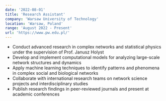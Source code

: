```yaml
---
date: '2022-08-01'
title: 'Research Assistant'
company: 'Warsaw University of Technology'
location: 'Warsaw, Poland'
range: 'August 2022 - Present'
url: 'https://www.pw.edu.pl/'
---
```


- Conduct advanced research in complex networks and statistical physics under the supervision of Prof. Janusz Holyst
- Develop and implement computational models for analyzing large-scale network structures and dynamics
- Apply machine learning techniques to identify patterns and phenomena in complex social and biological networks
- Collaborate with international research teams on network science projects and interdisciplinary studies
- Publish research findings in peer-reviewed journals and present at academic conferences
